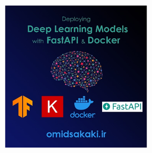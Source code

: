 <p align="center">
  <img src="https://github.com/omid-sakaki-ghazvini/Deploying-Deep-Learning-Models-with-FastAPI-Docker/blob/master/deepLearning_fastapi_docker.jpg" width="450" height="450">
</p>

